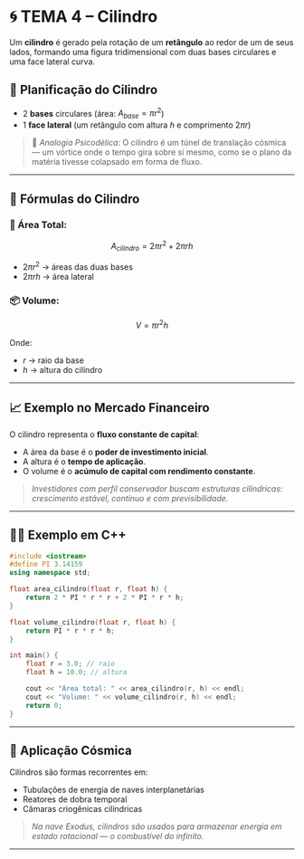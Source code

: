 # 🌀 TEMA 4 – Cilindro

Um **cilindro** é gerado pela rotação de um **retângulo** ao redor de um de seus lados, formando uma figura tridimensional com duas bases circulares e uma face lateral curva.

## 🧪 Planificação do Cilindro

* 2 **bases** circulares (área: $A_{base} = \pi r^2$)
* 1 **face lateral** (um retângulo com altura $h$ e comprimento $2\pi r$)

> 💭 *Analogia Psicodélica*: O cilindro é um túnel de translação cósmica — um vórtice onde o tempo gira sobre si mesmo, como se o plano da matéria tivesse colapsado em forma de fluxo.

---

## 📐 Fórmulas do Cilindro

### 📏 Área Total:

$$
A_{cilindro} = 2\pi r^2 + 2\pi r h
$$

* $2\pi r^2$ → áreas das duas bases
* $2\pi r h$ → área lateral

### 📦 Volume:

$$
V = \pi r^2 h
$$

Onde:

* $r$ → raio da base
* $h$ → altura do cilindro

---

## 📈 Exemplo no Mercado Financeiro

O cilindro representa o **fluxo constante de capital**:

* A área da base é o **poder de investimento inicial**.
* A altura é o **tempo de aplicação**.
* O volume é o **acúmulo de capital com rendimento constante**.

> *Investidores com perfil conservador buscam estruturas cilíndricas: crescimento estável, contínuo e com previsibilidade.*

---

## 👨‍💻 Exemplo em C++

```cpp
#include <iostream>
#define PI 3.14159
using namespace std;

float area_cilindro(float r, float h) {
    return 2 * PI * r * r + 2 * PI * r * h;
}

float volume_cilindro(float r, float h) {
    return PI * r * r * h;
}

int main() {
    float r = 3.0; // raio
    float h = 10.0; // altura

    cout << "Área total: " << area_cilindro(r, h) << endl;
    cout << "Volume: " << volume_cilindro(r, h) << endl;
    return 0;
}
```

---

## 🌌 Aplicação Cósmica

Cilindros são formas recorrentes em:

* Tubulações de energia de naves interplanetárias
* Reatores de dobra temporal
* Câmaras criogênicas cilíndricas

> *Na nave Exodus, cilindros são usados para armazenar energia em estado rotacional — o combustível do infinito.*

---
